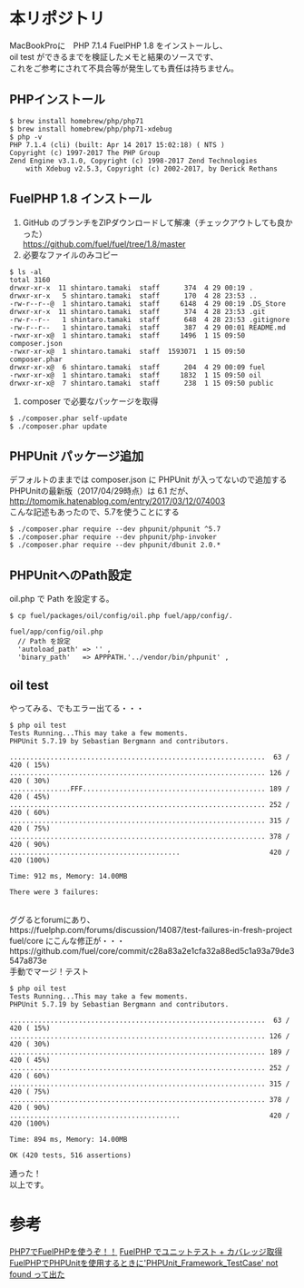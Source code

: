 # 本リポジトリ
MacBookProに　PHP 7.1.4 FuelPHP 1.8 をインストールし、<br>
oil test ができるまでを検証したメモと結果のソースです、<br>
これをご参考にされて不具合等が発生しても責任は持ちません。

## PHPインストール
```
$ brew install homebrew/php/php71
$ brew install homebrew/php/php71-xdebug
$ php -v
PHP 7.1.4 (cli) (built: Apr 14 2017 15:02:18) ( NTS )
Copyright (c) 1997-2017 The PHP Group
Zend Engine v3.1.0, Copyright (c) 1998-2017 Zend Technologies
    with Xdebug v2.5.3, Copyright (c) 2002-2017, by Derick Rethans
```
## FuelPHP 1.8 インストール
1. GitHub のブランチをZIPダウンロードして解凍（チェックアウトしても良かった）<br>
https://github.com/fuel/fuel/tree/1.8/master
1. 必要なファイルのみコピー
```
$ ls -al
total 3160
drwxr-xr-x  11 shintaro.tamaki  staff      374  4 29 00:19 .
drwxr-xr-x   5 shintaro.tamaki  staff      170  4 28 23:53 ..
-rw-r--r--@  1 shintaro.tamaki  staff     6148  4 29 00:19 .DS_Store
drwxr-xr-x  11 shintaro.tamaki  staff      374  4 28 23:53 .git
-rw-r--r--   1 shintaro.tamaki  staff      648  4 28 23:53 .gitignore
-rw-r--r--   1 shintaro.tamaki  staff      387  4 29 00:01 README.md
-rwxr-xr-x@  1 shintaro.tamaki  staff     1496  1 15 09:50 composer.json
-rwxr-xr-x@  1 shintaro.tamaki  staff  1593071  1 15 09:50 composer.phar
drwxr-xr-x@  6 shintaro.tamaki  staff      204  4 29 00:09 fuel
-rwxr-xr-x@  1 shintaro.tamaki  staff     1832  1 15 09:50 oil
drwxr-xr-x@  7 shintaro.tamaki  staff      238  1 15 09:50 public
```
1. composer で必要なパッケージを取得
```
$ ./composer.phar self-update
$ ./composer.phar update
```
## PHPUnit パッケージ追加
デフォルトのままでは composer.json に PHPUnit が入ってないので追加する<br>
PHPUnitの最新版（2017/04/29時点）は 6.1 だが、<br>
http://tomomik.hatenablog.com/entry/2017/03/12/074003 <br>
こんな記述もあったので、5.7を使うことにする
```
$ ./composer.phar require --dev phpunit/phpunit ^5.7
$ ./composer.phar require --dev phpunit/php-invoker
$ ./composer.phar require --dev phpunit/dbunit 2.0.*
```
## PHPUnitへのPath設定
oil.php で Path を設定する。
```
$ cp fuel/packages/oil/config/oil.php fuel/app/config/.
```
```
fuel/app/config/oil.php
  // Path を設定
  'autoload_path' => '' ,
  'binary_path'   => APPPATH.'../vendor/bin/phpunit' ,
```
## oil test
やってみる、でもエラー出てる・・・
```
$ php oil test
Tests Running...This may take a few moments.
PHPUnit 5.7.19 by Sebastian Bergmann and contributors.

...............................................................  63 / 420 ( 15%)
............................................................... 126 / 420 ( 30%)
...............FFF............................................. 189 / 420 ( 45%)
............................................................... 252 / 420 ( 60%)
............................................................... 315 / 420 ( 75%)
............................................................... 378 / 420 ( 90%)
..........................................                      420 / 420 (100%)

Time: 912 ms, Memory: 14.00MB

There were 3 failures:
```
<br>
ググるとforumにあり、<br>
https://fuelphp.com/forums/discussion/14087/test-failures-in-fresh-project<br>
fuel/core にこんな修正が・・・<br>
https://github.com/fuel/core/commit/c28a83a2e1cfa32a88ed5c1a93a79de3547a873e<br>
手動でマージ！テスト<br>

```
$ php oil test
Tests Running...This may take a few moments.
PHPUnit 5.7.19 by Sebastian Bergmann and contributors.

...............................................................  63 / 420 ( 15%)
............................................................... 126 / 420 ( 30%)
............................................................... 189 / 420 ( 45%)
............................................................... 252 / 420 ( 60%)
............................................................... 315 / 420 ( 75%)
............................................................... 378 / 420 ( 90%)
..........................................                      420 / 420 (100%)

Time: 894 ms, Memory: 14.00MB

OK (420 tests, 516 assertions)
```
通った！<br>
以上です。


# 参考
[PHP7でFuelPHPを使うぞ！！](http://tech-blog.shucream.net/entry/2016/02/01/210559)
[FuelPHP でユニットテスト + カバレッジ取得](http://qiita.com/hira3/items/f14bbc64b6a01d575e57)
[FuelPHPでPHPUnitを使用するときに'PHPUnit_Framework_TestCase' not found って出た](http://tomomik.hatenablog.com/entry/2017/03/12/074003)
